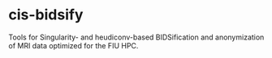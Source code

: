 # cis-bidsify
Tools for Singularity- and heudiconv-based BIDSification and anonymization of
MRI data optimized for the FIU HPC.
